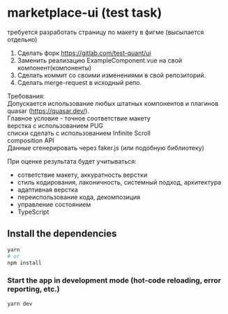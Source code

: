 # marketplace-ui (test task)


требуется разработать страницу по макету в фигме (высылается отдельно)

1. Сделать форк https://gitlab.com/test-quant/ui
2. Заменить реализацию ExampleComponent.vue на свой компонент(компоненты)
3. Сделать коммит со своими изменениями в свой репозиторий.
4. Сделать merge-request в исходный репо.

Требования:  
Допускается использование любых штатных компонентов и плагинов quasar (https://quasar.dev/).  
Главное условие - точное соответствие макету  
верстка с использованием PUG  
списки сделать с использованием Infinite Scroll  
composition API  
Данные сгенерировать через faker.js (или подобную библиотеку)


При оценке результата будет учитываться:
- сответствие макету, аккуратность верстки
- стиль кодирования, лаконичность, системный подход, архитектура
- адаптивная верстка
- переиспользование кода, декомпозиция
- управление состоянием
- TypeScript




## Install the dependencies
```bash
yarn
# or
npm install
```

### Start the app in development mode (hot-code reloading, error reporting, etc.)
```bash
yarn dev
```



